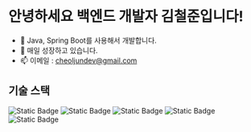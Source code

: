# 안녕하세요 백엔드 개발자 김철준입니다!

- 👋 Java, Spring Boot를 사용해서 개발합니다.
- 🌱 매일 성장하고 있습니다.
- 📫 이메일 : cheoljundev@gmail.com

## 기술 스택

![Static Badge](https://img.shields.io/badge/java-brown)
![Static Badge](https://img.shields.io/badge/spring%20boot-green)
![Static Badge](https://img.shields.io/badge/java%20scrpit-yellow)
![Static Badge](https://img.shields.io/badge/oracle-red)
![Static Badge](https://img.shields.io/badge/mysql-blue)


